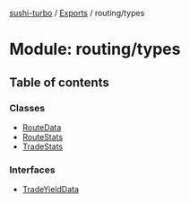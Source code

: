 [sushi-turbo](../README.md) / [Exports](../modules.md) / routing/types

# Module: routing/types

## Table of contents

### Classes

- [RouteData](../classes/routing_types.RouteData.md)
- [RouteStats](../classes/routing_types.RouteStats.md)
- [TradeStats](../classes/routing_types.TradeStats.md)

### Interfaces

- [TradeYieldData](../interfaces/routing_types.TradeYieldData.md)
